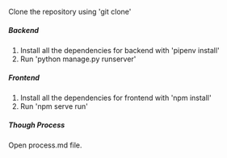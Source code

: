 Clone the repository using 'git clone'

##### Backend
1. Install all the dependencies for backend with 'pipenv install'
2. Run 'python manage.py runserver'

##### Frontend
1. Install all the dependencies for frontend with 'npm install'
2. Run 'npm serve run'

##### Though Process
Open process.md file.